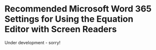 # Recommended Microsoft Word 365 Settings for Using the Equation Editor with Screen Readers
Under development - sorry!
